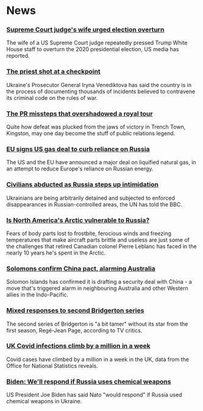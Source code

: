 # News
### [Supreme Court judge's wife urged election overturn](https://www.bbc.com/news/world-us-canada-60871794)
The wife of a US Supreme Court judge repeatedly pressed Trump White House staff to overturn the 2020 presidential election, US media has reported. 
### [The priest shot at a checkpoint](https://www.bbc.com/news/world-europe-60778909)
Ukraine's Prosecutor General Iryna Venediktova has said the country is in the process of documenting thousands of incidents believed to contravene its criminal code on the rules of war. 
### [The PR missteps that overshadowed a royal tour](https://www.bbc.com/news/uk-60870417)
Quite how defeat was plucked from the jaws of victory in Trench Town, Kingston, may one day become the stuff of public relations legend.
### [EU signs US gas deal to curb reliance on Russia](https://www.bbc.com/news/business-60871601)
The US and the EU have announced a major deal on liquified natural gas, in an attempt to reduce Europe's reliance on Russian energy. 
### [Civilians abducted as Russia steps up intimidation](https://www.bbc.com/news/world-europe-60858363)
Ukrainians are being arbitrarily detained and subjected to enforced disappearances in Russian-controlled areas, the UN has told the BBC. 
### [Is North America's Arctic vulnerable to Russia?](https://www.bbc.com/news/world-us-canada-60837944)
Fears of body parts lost to frostbite, ferocious winds and freezing temperatures that make aircraft parts brittle and useless are just some of the challenges that retired Canadian colonel Pierre Leblanc has faced in the nearly 10 years he's spent in the Arctic.
### [Solomons confirm China pact, alarming Australia](https://www.bbc.com/news/world-australia-60870238)
Solomon Islands has confirmed it is drafting a security deal with China - a move that's triggered alarm in neighbouring Australia and other Western allies in the Indo-Pacific.
### [Mixed responses to second Bridgerton series](https://www.bbc.com/news/entertainment-arts-60872729)
The second series of Bridgerton is "a bit tamer" without its star from the first season, Regé-Jean Page, according to TV critics. 
### [UK Covid infections climb by a million in a week](https://www.bbc.com/news/health-60872687)
Covid cases have climbed by a million in a week in the UK, data from the Office for National Statistics reveals.
### [Biden: We'll respond if Russia uses chemical weapons](https://www.bbc.com/news/world-europe-60870771)
US President Joe Biden has said Nato "would respond" if Russia used chemical weapons in Ukraine.
